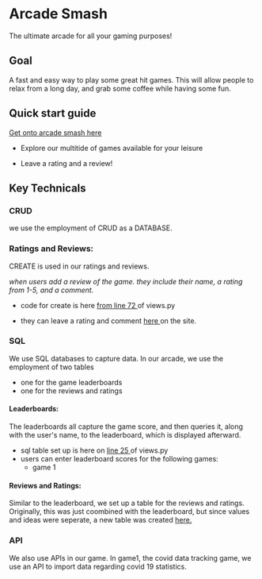# Arcade Smash 
The ultimate arcade for all your gaming purposes! 

## Goal 
A fast and easy way to play some great hit games. This will allow people to relax from a long day, and grab some coffee while having some fun. 

## Quick start guide

<a href="arcadesmash.tk"> Get onto arcade smash here </a>

- Explore our multitide of games available for your leisure 

- Leave a rating and a review! 

## Key Technicals 

### CRUD 

we use the employment of CRUD as a DATABASE. 

### Ratings and Reviews:

CREATE is used in our ratings and reviews. 

*when users add a review of the game. they include their name, a rating from 1-5, and a comment.* 

+ code for create is here <a href="https://github.com/adhithin/P5Candyyyy/blob/2cd317c8a0bb2203be14b4b2d60d673801f3fff6/views.py#L72"> from line 72 </a> of views.py

+ they can leave a rating and comment <a href="http://arcadesmash.tk/ratings"> here </a> on the site.


### SQL 

We use SQL databases to capture data. In our arcade, we use the employment of two tables

+ one for the game leaderboards
+ one for the reviews and ratings 

#### Leaderboards: 

The leaderboards all capture the game score, and then queries it, along with the user's name, to the leaderboard, which is displayed afterward. 
+ sql table set up is here on <a href="https://github.com/adhithin/P5Candyyyy/blob/2cd317c8a0bb2203be14b4b2d60d673801f3fff6/views.py#L25"> line 25 </a> of views.py
+ users can enter leaderboard scores for the following games: 
    + game 1  

#### Reviews and Ratings: 

Similar to the leaderboard, we set up a table for the reviews and ratings. Originally, this was just coombined with the leaderboard, but since values and ideas were seperate, a new table was created <a href="https://github.com/adhithin/P5Candyyyy/blob/2cd317c8a0bb2203be14b4b2d60d673801f3fff6/views.py#L44"> here. </a>

### API 

We also use APIs in our game. In game1, the covid data tracking game, we use an API to import data regarding covid 19 statistics. 


